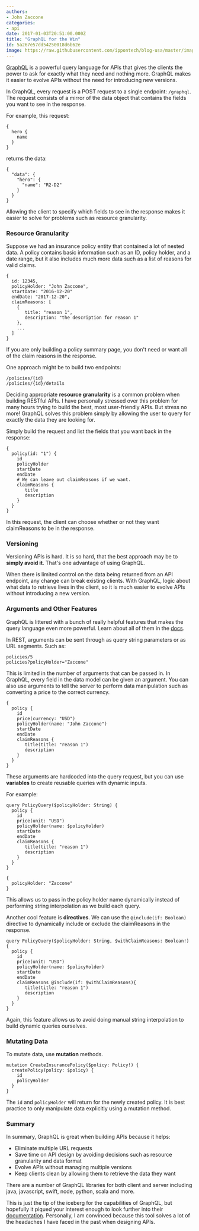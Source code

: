 ```yaml
---
authors:
- John Zaccone
categories:
- api
date: 2017-01-03T20:51:00.000Z
title: "GraphQL for the Win"
id: 5a267e57dd54250018d6b62e
image: https://raw.githubusercontent.com/ippontech/blog-usa/master/images/2016/12/graphql-1.png
---
```


[GraphQL](http://graphql.org) is a powerful query language for APIs that gives the clients the power to ask for exactly what they need and nothing more. GraphQL makes it easier to evolve APIs without the need for introducing new versions.

In GraphQL, every request is a POST request to a single endpoint: `/graphql`. The request consists of a mirror of the data object that contains the fields you want to see in the response.

For example, this request:
```language-json
{
  hero {
    name
  }
}
```
returns the data:
```language-json
{
  "data": {
    "hero": {
      "name": "R2-D2"
    }
  }
}
```

Allowing the client to specify which fields to see in the response makes it easier to solve for problems such as resource granularity.

### Resource Granularity

Suppose we had an insurance policy entity that contained a lot of nested data. A policy contains basic information such as an ID, policy holder, and a date range, but it also includes much more data such as a list of reasons for valid claims.

```language-json
{
  id: 12345,
  policyHolder: "John Zaccone",
  startDate: "2016-12-20"
  endDate: "2017-12-20",
  claimReasons: [
    {
       title: "reason 1",
       description: "the description for reason 1"
    },
    ...
  ]
}
```
If you are only building a policy summary page, you don't need or want all of the claim reasons in the response.

One approach might be to build two endpoints:
```
/policies/{id}
/policies/{id}/details
```
Deciding appropriate **resource granularity** is a common problem when building RESTful APIs. I have personally stressed over this problem for many hours trying to build the best, most user-friendly APIs. But stress no more! GraphQL solves this problem simply by allowing the user to query for exactly the data they are looking for.

Simply build the request and list the fields that you want back in the response:

```language-json
{
  policy(id: "1") {
    id
    policyHolder
    startDate
    endDate
    # We can leave out claimReasons if we want.
    claimReasons {
       title
       description
    }
  }
}
```
In this request, the client can choose whether or not they want claimReasons to be in the response.

### Versioning
Versioning APIs is hard. It is so hard, that the best approach may be to **simply avoid it**. That's one advantage of using GraphQL.

When there is limited control on the data being returned from an API endpoint, any change can break existing clients. With GraphQL, logic about what data to retrieve lives in the client, so it is much easier to evolve APIs without introducing a new version.

### Arguments and Other Features
GraphQL is littered with a bunch of really helpful features that makes the query language even more powerful. Learn about all of them in the [docs](http://graphql.org/learn/).

In REST, arguments can be sent through as query string parameters or as URL segments. Such as:
```
policies/5
policies?policyHolder="Zaccone"
```
 This is limited in the number of arguments that can be passed in. In GraphQL, every field in the data model can be given an argument. You can also use arguments to tell the server to perform data manipulation such as converting a price to the correct currency.

```language-json
{
  policy {
    id
    price(currency: "USD")
    policyHolder(name: "John Zaccone")
    startDate
    endDate
    claimReasons {
       title(title: "reason 1")
       description
    }
  }
}
```

These arguments are hardcoded into the query request, but you can use **variables** to create reusable queries with dynamic inputs.

For example:
```language-json
query PolicyQuery($policyHolder: String) {
  policy {
    id
    price(unit: "USD")
    policyHolder(name: $policyHolder)
    startDate
    endDate
    claimReasons {
       title(title: "reason 1")
       description
    }
  }
}

{
  policyHolder: "Zaccone"
}
```
This allows us to pass in the policy holder name dynamically instead of performing string interpolation as we build each query.

Another cool feature is **directives**. We can use the `@include(if: Boolean)` directive to dynamically include or exclude the claimReasons in the response.

```language-json
query PolicyQuery($policyHolder: String, $withClaimReasons: Boolean!) {
  policy {
    id
    price(unit: "USD")
    policyHolder(name: $policyHolder)
    startDate
    endDate
    claimReasons @include(if: $withClaimReasons){
       title(title: "reason 1")
       description
    }
  }
}
```
Again, this feature allows us to avoid doing manual string interpolation to build dynamic queries ourselves.

### Mutating Data
To mutate data, use **mutation** methods.
```language-json
mutation CreateInsurancePolicy($policy: Policy!) {
  createPolicy(policy: $policy) {
    id
    policyHolder
  }
}
```
The `id` and `policyHolder` will return for the newly created policy. It is best practice to only manipulate data explicitly using a mutation method.

### Summary
In summary, GraphQL is great when building APIs because it helps:

- Eliminate multiple URL requests
- Save time on API design by avoiding decisions such as resource granularity and data format
- Evolve APIs without managing multiple versions
- Keep clients clean by allowing them to retrieve the data they want

There are a number of GraphQL libraries for both client and server including  java, javascript, swift, node, python, scala and more.

This is just the tip of the iceberg for the capabilities of GraphQL, but hopefully it piqued your interest enough to look further into their [documentation](http://graphql.org/learn/). Personally, I am convinced because this tool solves a lot of the headaches I have faced in the past when designing APIs.
